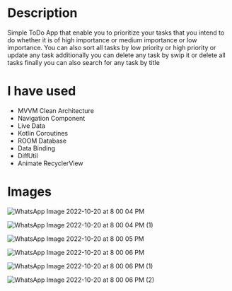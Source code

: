 # Description
Simple ToDo App that enable you to prioritize your tasks that you intend to do whether it is of high importance or medium importance
 or low importance. You can also sort all tasks by low priority or high priority or update any task additionally you can delete any task by swip it or delete all tasks
 finally you can also search for any task by title
 # I have used
* MVVM Clean Architecture
* Navigation Component
* Live Data
* Kotlin Coroutines
* ROOM Database
* Data Binding
* DiffUtil
* Animate RecyclerView
# Images

![WhatsApp Image 2022-10-20 at 8 00 04 PM](https://user-images.githubusercontent.com/84819643/197029391-fb8201a7-7d7a-4299-88dc-69b490677e36.jpeg)

![WhatsApp Image 2022-10-20 at 8 00 04 PM (1)](https://user-images.githubusercontent.com/84819643/197028910-1b887886-36dc-4d8b-9865-6994a6d2f439.jpeg)

![WhatsApp Image 2022-10-20 at 8 00 05 PM](https://user-images.githubusercontent.com/84819643/197029686-9dca432c-d853-44da-864f-60a4c512fc6c.jpeg)

![WhatsApp Image 2022-10-20 at 8 00 06 PM](https://user-images.githubusercontent.com/84819643/197030117-acb1d574-c1b8-493d-978b-91fbba42df09.jpeg)

![WhatsApp Image 2022-10-20 at 8 00 06 PM (1)](https://user-images.githubusercontent.com/84819643/197029821-ee90c47e-5e9b-4904-b349-96a1f60cb6f8.jpeg)

![WhatsApp Image 2022-10-20 at 8 00 06 PM (2)](https://user-images.githubusercontent.com/84819643/197030370-c032b775-1270-495e-9346-4c7ecd790bc5.jpeg)
